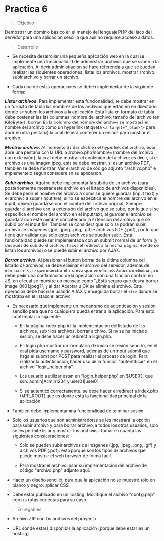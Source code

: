 #  Practica 6
> Objetivo

Demostrar un dominio básico en el manejo del lenguaje PHP del lado del servidor para una aplicación sencilla que aun no requiere acceso a datos.

> Desarrollo

- Se necesita desarrollar una pequeña aplicación web en la cual se implemente una funcionalidad de administrar archivos que se suben a la aplicación. Al decir administración se hace referencia a que se puedan realizar las siguientes operaciones: listar los archivos, mostrar archivo, subir archivo y borrar un archivo.

- Cada una de estas operaciones se deben implementar de la siguiente forma:

***Listar archivos***. Para implementar esta funcionalidad, se debe mostrar en un formato de tabla los nombres de los archivos que están en en directorio donde se suben los archivos a la aplicación. Esta lista en formato de tabla debe contener las las columnas: nombre del archivo, tamaño del archivo (en KiloBytes), borrar. En la columna del nombre del archivo se mostrará el nombre del archivo como un hyperlink (etiqueta 
`<a target="_blank">` para abrir en otra pestaña) la cual deberá contener un enlace para mostrar el archivo.

***Mostrar archivo***. Al momento de dar click en el hyperlink del archivo, este abre una pestaña con la URL a archivo.php?nombre={nombre del archivo con extensión}, la cual debe mostrar el contenido del archivo; es decir, si el archivo es una imagen jpeg, esta se debe mostrar, si es un archivo PDF, también se debe mostrar. Ver el archivo de código adjunto "archivo.php" e implementelo según considere en su aplicación.

***Subir archivo***. Aquí se debe implementar la subida de un archivo (para posteriormente mostrar este archivo en el listado de archivos disponibles). Se debe pedir el nombre del archivo a como se quiere guardar (input text) y el archivo a subir (input file), si no se especifica el nombre del archivo en el input, deberá guardarse con el nombre del archivo original. Siempre guardar el archivo con la extensión del archivo que se sube, por lo que si se especifica el nombre del archivo en el input text, al guardar el archivo se guardará con este nombre concatenado la extensión del archivo que se subió por el input file. También se considera que solo se podran subir archivo de imágenes (.jpe, .jpeg, .png, .gif) y archivos PDF (.pdf), por lo que tiene que validar que solo estos archivos se puedan subir. Esta funcionalidad puede ser implementada con un submit normal de un form (y después de subido el archivo, hacer el redirect a la misma página, donde se listan los archivos) o se puede subir el archivo por AJAX.

***Borrar archivo***. Al presionar al button borrar de la última columna del listado de archivos, se debe eliminar el archivo del servidor, además de eliminar el `<tr>` que muestra el archivo que se eliminó. Antes de eliminar, se debe pedir una confirmación de la operación con una función confirm en JS, en el cual se muestre un mensaje como "¿Está seguro que desea borrar image_0001.jpeg?", y al dar Aceptar u OK se elimine el archivo. Esta operación debe hacerse usando AJAX y enseguida borrar el `<tr>` donde se mostraba en el listado el archivo.

- Es necesario que implemente un mecanismo de autenticación y sesión sencillo para que no cualquiera pueda entrar a la aplicación. Para esto contemplar lo siguiente:
    - En la página index.php irá la implementación del listado de los archivos, subir los archivos, borrar archivo. Si no se ha iniciado sesión, se debe hacer un redirect a login.php.

    - En login.php mostrar un formulario de inicio se sesión sencillo, en el cual pida username y password, además de un input submit que haga el submit por POST para realizar el proceso de login. Para realizar la autenticación, hacer uso de la función "autentificar" en el archivo "login_helper.php".

    - Los usuario a utilizar estan en "login_helper.php" en $USERS, que son: admin|Admin1234 y user01|user01

    - Si se autenticó correctamente, se debe hacer el redirect a index.php (APP_ROOT) que es donde está la funcionalidad principal de la aplicación.

- También debe implementar una funcionalidad de terminar sesión.

- Solo los usuarios que son administradores se les mostrará la opción para subir archivo y para borrar archivo, a todos los otros usuarios, solo se les permite listar y mostrar los archivos. Tomar en cuanta las siguientes consideraciones:
    - Solo se pueden subir archivos de imágenes (.jpg, .jpeg, .png, .gif) y archivos PDF (.pdf): esto porque son los tipos de archivos que puede mostrar el web browser de forma facil.

    - Para mostrar el archivo, usar su implementación del archivo de código "archivo.php" adjunto aquí.

- Hacer un diseño sencillo, para que la aplicación no se muestre solo en blanco y negro: aplicar CSS

- Debe estar publicado en un hosting.
Modifique el archivo "config.php" con las rutas correctas para su caso.

> Entregables

- Archivo ZIP con los archivos del proyecto

- URL donde estará disponible la aplicación (porque debe estar en un hosting)